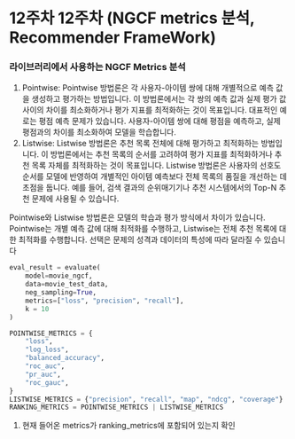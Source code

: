 # 12주차 12주차 (NGCF metrics 분석, Recommender FrameWork)

### 라이브러리에서 사용하는 NGCF  Metrics 분석

1. Pointwise: Pointwise 방법론은 각 사용자-아이템 쌍에 대해 개별적으로 예측 값을 생성하고 평가하는 방법입니다. 이 방법론에서는 각 쌍의 예측 값과 실제 평가 값 사이의 차이를 최소화하거나 평가 지표를 최적화하는 것이 목표입니다. 대표적인 예로는 평점 예측 문제가 있습니다. 사용자-아이템 쌍에 대해 평점을 예측하고, 실제 평점과의 차이를 최소화하여 모델을 학습합니다.
2. Listwise: Listwise 방법론은 추천 목록 전체에 대해 평가하고 최적화하는 방법입니다. 이 방법론에서는 추천 목록의 순서를 고려하여 평가 지표를 최적화하거나 추천 목록 자체를 최적화하는 것이 목표입니다. Listwise 방법론은 사용자의 선호도 순서를 모델에 반영하여 개별적인 아이템 예측보다 전체 목록의 품질을 개선하는 데 초점을 둡니다. 예를 들어, 검색 결과의 순위매기기나 추천 시스템에서의 Top-N 추천 문제에 사용될 수 있습니다.

Pointwise와 Listwise 방법론은 모델의 학습과 평가 방식에서 차이가 있습니다. Pointwise는 개별 예측 값에 대해 최적화를 수행하고, Listwise는 전체 추천 목록에 대한 최적화를 수행합니다. 선택은 문제의 성격과 데이터의 특성에 따라 달라질 수 있습니다

```python
eval_result = evaluate(
    model=movie_ngcf,
    data=movie_test_data,
    neg_sampling=True,
    metrics=["loss", "precision", "recall"],
    k = 10
)
```

```python
POINTWISE_METRICS = {
    "loss",
    "log_loss",
    "balanced_accuracy",
    "roc_auc",
    "pr_auc",
    "roc_gauc",
}
LISTWISE_METRICS = {"precision", "recall", "map", "ndcg", "coverage"}
RANKING_METRICS = POINTWISE_METRICS | LISTWISE_METRICS
```

1. 현재 들어온 metrics가 ranking_metrics에 포함되어 있는지 확인